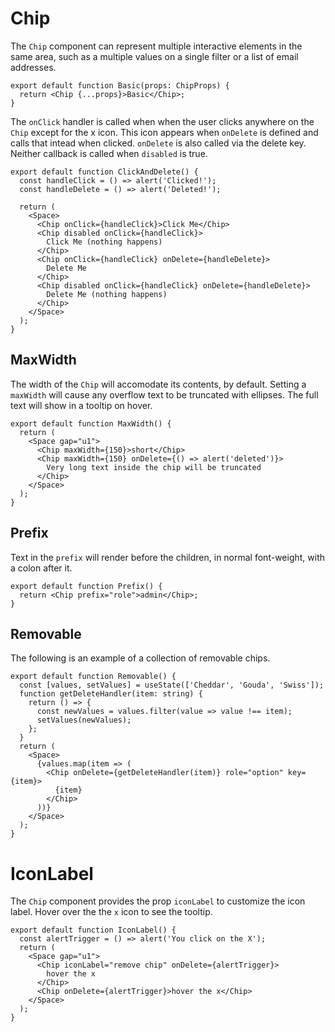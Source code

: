 # Chip

The `Chip` component can represent multiple interactive elements in the same area, such as a multiple values on a single filter or a list of email addresses.

```tsx
export default function Basic(props: ChipProps) {
  return <Chip {...props}>Basic</Chip>;
}
```

The `onClick` handler is called when when the user clicks anywhere on the `Chip` except for the x icon.
This icon appears when `onDelete` is defined and calls that intead when clicked.
`onDelete` is also called via the delete key. Neither callback is called when `disabled` is true.

```tsx
export default function ClickAndDelete() {
  const handleClick = () => alert('Clicked!');
  const handleDelete = () => alert('Deleted!');

  return (
    <Space>
      <Chip onClick={handleClick}>Click Me</Chip>
      <Chip disabled onClick={handleClick}>
        Click Me (nothing happens)
      </Chip>
      <Chip onClick={handleClick} onDelete={handleDelete}>
        Delete Me
      </Chip>
      <Chip disabled onClick={handleClick} onDelete={handleDelete}>
        Delete Me (nothing happens)
      </Chip>
    </Space>
  );
}
```

## MaxWidth

The width of the `Chip` will accomodate its contents, by default. Setting a `maxWidth` will cause any overflow text to be truncated with ellipses. The full text will show in a tooltip on hover.

```tsx
export default function MaxWidth() {
  return (
    <Space gap="u1">
      <Chip maxWidth={150}>short</Chip>
      <Chip maxWidth={150} onDelete={() => alert('deleted')}>
        Very long text inside the chip will be truncated
      </Chip>
    </Space>
  );
}
```

## Prefix

Text in the `prefix` will render before the children, in normal font-weight, with a colon after it.

```tsx
export default function Prefix() {
  return <Chip prefix="role">admin</Chip>;
}
```

## Removable

The following is an example of a collection of removable chips.

```tsx
export default function Removable() {
  const [values, setValues] = useState(['Cheddar', 'Gouda', 'Swiss']);
  function getDeleteHandler(item: string) {
    return () => {
      const newValues = values.filter(value => value !== item);
      setValues(newValues);
    };
  }
  return (
    <Space>
      {values.map(item => (
        <Chip onDelete={getDeleteHandler(item)} role="option" key={item}>
          {item}
        </Chip>
      ))}
    </Space>
  );
}
```

# IconLabel

The `Chip` component provides the prop `iconLabel` to customize the icon label. Hover over the the `x` icon to see the tooltip.

```tsx
export default function IconLabel() {
  const alertTrigger = () => alert('You click on the X');
  return (
    <Space gap="u1">
      <Chip iconLabel="remove chip" onDelete={alertTrigger}>
        hover the x
      </Chip>
      <Chip onDelete={alertTrigger}>hover the x</Chip>
    </Space>
  );
}
```
